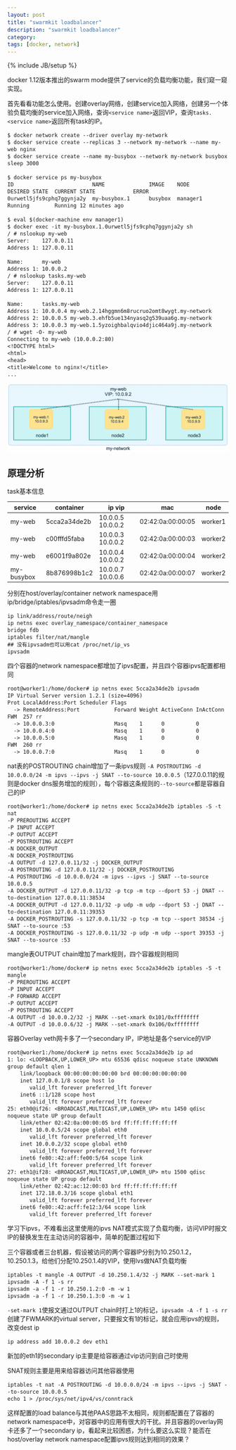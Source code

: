 ```yaml
---
layout: post
title: "swarmkit loadbalancer"
description: "swarmkit loadbalancer"
category: 
tags: [docker, network]
---
```

{% include JB/setup %}

docker 1.12版本推出的swarm mode提供了service的负载均衡功能，我们窥一窥实现。

首先看看功能怎么使用。创建overlay网络，创建service加入网络，创建另一个体验负载均衡的service加入网络，查询`<service name>`返回VIP，查询`tasks.<service name>`返回所有task的IP。

    $ docker network create --driver overlay my-network
    $ docker service create --replicas 3 --network my-network --name my-web nginx
    $ docker service create --name my-busybox --network my-network busybox sleep 3000

    $ docker service ps my-busybox
    ID                         NAME              IMAGE    NODE      DESIRED STATE  CURRENT STATE            ERROR
    0urwetl5jfs9cphq7ggynja2y  my-busybox.1      busybox  manager1  Running        Running 12 minutes ago

    $ eval $(docker-machine env manager1)
    $ docker exec -it my-busybox.1.0urwetl5jfs9cphq7ggynja2y sh
    / # nslookup my-web
    Server:    127.0.0.11
    Address 1: 127.0.0.11

    Name:      my-web
    Address 1: 10.0.0.2
    / # nslookup tasks.my-web
    Server:    127.0.0.11
    Address 1: 127.0.0.11

    Name:      tasks.my-web
    Address 1: 10.0.0.4 my-web.2.14hggmn6m8rucruo2omt8wygt.my-network
    Address 2: 10.0.0.5 my-web.3.ehfb5ue134nyasq2g539uaa6g.my-network
    Address 3: 10.0.0.3 my-web.1.5yzoighbalqvio4djic464a9j.my-network
    / # wget -O- my-web
    Connecting to my-web (10.0.0.2:80)
    <!DOCTYPE html>
    <html>
    <head>
    <title>Welcome to nginx!</title>
    ...
    
<img src="/images/service-vip.png" width="650px">

## 原理分析

task基本信息

service | container | ip vip | mac | node
--------|-----------|----|-----|-----
my-web | 5cca2a34de2b | 10.0.0.5 10.0.0.2 | 02:42:0a:00:00:05 | worker1
my-web | c00fffd5faba | 10.0.0.3 10.0.0.2 | 02:42:0a:00:00:03 | worker2
my-web | e6001f9a802e | 10.0.0.4 10.0.0.2 | 02:42:0a:00:00:04 | worker2
my-busybox | 8b876998b1c2 | 10.0.0.7 10.0.0.6 | 02:42:0a:00:00:07 | worker2

分别在host/overlay/container network namespace用ip/bridge/iptables/ipvsadm命令走一圈

	ip link/address/route/neigh
	ip netns exec overlay_namespace/container_namespace
	bridge fdb
	iptables filter/nat/mangle
	## 没有ipvsadm也可以用cat /proc/net/ip_vs
	ipvsadm

四个容器的network namespace都增加了ipvs配置，并且四个容器ipvs配置都相同

    root@worker1:/home/docker# ip netns exec 5cca2a34de2b ipvsadm
    IP Virtual Server version 1.2.1 (size=4096)
    Prot LocalAddress:Port Scheduler Flags
      -> RemoteAddress:Port           Forward Weight ActiveConn InActConn
    FWM  257 rr
      -> 10.0.0.3:0                   Masq    1      0          0         
      -> 10.0.0.4:0                   Masq    1      0          0         
      -> 10.0.0.5:0                   Masq    1      0          0         
    FWM  260 rr
      -> 10.0.0.7:0                   Masq    1      0          0 
  
nat表的POSTROUTING chain增加了一条ipvs规则 `-A POSTROUTING -d 10.0.0.0/24 -m ipvs --ipvs -j SNAT --to-source 10.0.0.5`（127.0.0.11的规则是docker dns服务增加的规则），每个容器这条规则的`--to-source`都是容器自己的IP

    root@worker1:/home/docker# ip netns exec 5cca2a34de2b iptables -S -t nat
    -P PREROUTING ACCEPT
    -P INPUT ACCEPT
    -P OUTPUT ACCEPT
    -P POSTROUTING ACCEPT
    -N DOCKER_OUTPUT
    -N DOCKER_POSTROUTING
    -A OUTPUT -d 127.0.0.11/32 -j DOCKER_OUTPUT
    -A POSTROUTING -d 127.0.0.11/32 -j DOCKER_POSTROUTING
    -A POSTROUTING -d 10.0.0.0/24 -m ipvs --ipvs -j SNAT --to-source 10.0.0.5
    -A DOCKER_OUTPUT -d 127.0.0.11/32 -p tcp -m tcp --dport 53 -j DNAT --to-destination 127.0.0.11:38534
    -A DOCKER_OUTPUT -d 127.0.0.11/32 -p udp -m udp --dport 53 -j DNAT --to-destination 127.0.0.11:39353
    -A DOCKER_POSTROUTING -s 127.0.0.11/32 -p tcp -m tcp --sport 38534 -j SNAT --to-source :53
    -A DOCKER_POSTROUTING -s 127.0.0.11/32 -p udp -m udp --sport 39353 -j SNAT --to-source :53

mangle表OUTPUT chain增加了mark规则，四个容器规则相同

    root@worker1:/home/docker# ip netns exec 5cca2a34de2b iptables -S -t mangle
    -P PREROUTING ACCEPT
    -P INPUT ACCEPT
    -P FORWARD ACCEPT
    -P OUTPUT ACCEPT
    -P POSTROUTING ACCEPT
    -A OUTPUT -d 10.0.0.2/32 -j MARK --set-xmark 0x101/0xffffffff
    -A OUTPUT -d 10.0.0.6/32 -j MARK --set-xmark 0x106/0xffffffff

容器Overlay veth网卡多了一个secondary IP，IP地址是各个service的VIP

    root@worker1:/home/docker# ip netns exec 5cca2a34de2b ip ad
    1: lo: <LOOPBACK,UP,LOWER_UP> mtu 65536 qdisc noqueue state UNKNOWN group default qlen 1
        link/loopback 00:00:00:00:00:00 brd 00:00:00:00:00:00
        inet 127.0.0.1/8 scope host lo
           valid_lft forever preferred_lft forever
        inet6 ::1/128 scope host 
           valid_lft forever preferred_lft forever
    25: eth0@if26: <BROADCAST,MULTICAST,UP,LOWER_UP> mtu 1450 qdisc noqueue state UP group default 
        link/ether 02:42:0a:00:00:05 brd ff:ff:ff:ff:ff:ff
        inet 10.0.0.5/24 scope global eth0
           valid_lft forever preferred_lft forever
        inet 10.0.0.2/32 scope global eth0
           valid_lft forever preferred_lft forever
        inet6 fe80::42:aff:fe00:5/64 scope link 
           valid_lft forever preferred_lft forever
    27: eth1@if28: <BROADCAST,MULTICAST,UP,LOWER_UP> mtu 1500 qdisc noqueue state UP group default 
        link/ether 02:42:ac:12:00:03 brd ff:ff:ff:ff:ff:ff
        inet 172.18.0.3/16 scope global eth1
           valid_lft forever preferred_lft forever
        inet6 fe80::42:acff:fe12:3/64 scope link 
           valid_lft forever preferred_lft forever
       
学习下ipvs，不难看出这里使用的ipvs NAT模式实现了负载均衡，访问VIP时报文IP的替换发生在主动访问的容器中，简单的配置过程如下

三个容器或者三台机器，假设被访问的两个容器IP分别为10.250.1.2，10.250.1.3，给他们分配10.250.1.4的VIP，使用lvs做NAT负载均衡

    iptables -t mangle -A OUTPUT -d 10.250.1.4/32 -j MARK --set-mark 1
    ipvsadm -A -f 1 -s rr
    ipvsadm -a -f 1 -r 10.250.1.2:0 -m -w 1
    ipvsadm -a -f 1 -r 10.250.1.3:0 -m -w 1

`-set-mark 1`使报文通过OUTPUT chain时打上1的标记，`ipvsadm -A -f 1 -s rr`创建了FWMARK的virtual server，只要报文有1的标记，就会应用ipvs的规则，改变dest ip

    ip address add 10.0.0.2 dev eth1

新加的eth1的secondary ip主要是给容器通过vip访问到自己时使用

SNAT规则主要是用来给容器访问其他容器使用

    iptables -t nat -A POSTROUTING -d 10.0.0.0/24 -m ipvs --ipvs -j SNAT --to-source 10.0.0.5
    echo 1 > /proc/sys/net/ipv4/vs/conntrack

这样配置的load balance与其他PAAS思路不太相同，规则都配置在了容器的network namespace中，对容器中的应用有很大的干扰。并且容器的overlay网卡还多了一个secondary ip，看起来比较困惑，为什么要这么实现？能否在host/overlay network namespace配置ipvs规则达到相同的效果？


